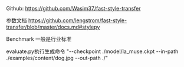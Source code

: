Github:
https://github.com/Wasim37/fast-style-transfer

参数文档
https://github.com/lengstrom/fast-style-transfer/blob/master/docs.md#stylepy

Benchmark 一般是行业标准

evaluate.py执行生成命令
"--checkpoint ./model/la_muse.ckpt --in-path ./examples/content/dog.jpg --out-path ./"